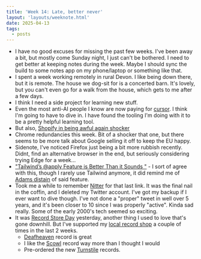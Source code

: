 ```yaml
---
title: 'Week 14: Late, better never'
layout: 'layouts/weeknote.html'
date: 2025-04-13
tags:
  - posts
---
```


- I have no good excuses for missing the past few weeks. I've been away a bit, but mostly come Sunday night, I just can't be bothered. I need to get better at keeping notes during the week. Maybe I should sync the build to some notes app on my phone/laptop or something like that.
- I spent a week working remotely in rural Devon. I like being down there, but it is remote. The house we dog-sit for is a concerted barn. It's lovely, but you can't even go for a walk from the house, which gets to me after a few days.
- I think I need a side project for learning new stuff.
- Even the most anti-AI people I know are now paying for [cursor](https://www.cursor.com/pricing). I think I'm going to have to dive in. I have found the tooling I'm doing with it to be a pretty helpful learning tool.
- But also, [Shopify in being awful again shocker](https://www.theverge.com/news/644943/shopify-ceo-memo-ai-hires-job)
- Chrome redundancies this week. Bit of a shocker that one, but there seems to be more talk about Google selling it off to keep the EU happy.
- Sidenote, I've noticed Firefox just being a bit more rubbish recently. Didnt, find an alternative browser in the end, but seriously considering trying Edge for a week...
- ["Tailwind’s @apply Feature is Better Than it Sounds "](https://css-tricks.com/tailwinds-apply-feature-is-better-than-it-sounds/) - I sort of agree with this, though I rarely use Tailwind anymore, it did remind me of [Adams distain](https://nitter.net/adamwathan/status/15592504035476520977) of said feature.
- Took me a while to remember [Nitter](https://nitter.net/) for that last link. It was the final nail in the coffin, and I deleted my Twitter account. I've got my backup if I ever want to dive though. I've not done a "proper" tweet in well over 5 years, and it's been closer to 10 since I was properly "active". Kinda sad really. Some of the early 2000's tech seemed so exciting.
- It was [Record Store Day](https://www.recordstoreday.co.uk/) yesterday, another thing I used to love that's gone downhill. But I've supported my [local record shop](https://specialistsubjectrecords.co.uk) a couple of times in the last 2 weeks.
  - [Deafheaven](https://specialistsubjectrecords.co.uk/products/deafheaven-lonely-people-with-power-2xlp-cd?_pos=1&_sid=ac2256ceb&_ss=r) record is great
  - I like the [Scowl](https://specialistsubjectrecords.co.uk/products/scowl-are-we-all-angels-lp?_pos=1&_sid=24a6c1827&_ss=r) record way more than I thought I would
  - Pre-ordered the new [Turnstile](https://specialistsubjectrecords.co.uk/products/turnstile-never-enough-lp?_pos=1&_sid=eefd7f16b&_ss=r) records.
